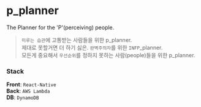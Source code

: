 # p_planner
The Planner for the 'P'(perceiving) people. 

> `미루는 습관`에 고통받는 사람들을 위한 p_planner. <br>
> 제대로 못할거면 더 하기 싫은. `완벽주의자`를 위한 `INFP`_planner. <br>
> 모든게 중요해서 `우선순위`를 정하지 못하는 사람(people)들을 위한 p_planner.

### Stack

**Front**: `React-Native` <br>
**Back**: `AWS Lambda` <br>
**DB**: `DynamoDB` <br>
